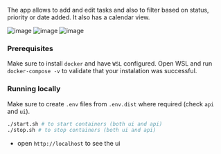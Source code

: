 The app allows to add and edit tasks and also to filter based on status, priority or date added. It also has a calendar view.



![image](https://github.com/user-attachments/assets/397b96bd-7788-4c9f-9a2d-30d16dcce6f2)
![image](https://github.com/user-attachments/assets/9b11c708-c1ee-4fee-8bef-f14fba7f2acb)
![image](https://github.com/user-attachments/assets/817c80a3-8fce-4187-90aa-50b11ae951d5)




### Prerequisites
Make sure to install `docker` and have `WSL` configured.
Open WSL and run `docker-compose -v` to validate that your instalation was successful.

### Running locally
Make sure to create `.env` files from `.env.dist` where required (check `api` and `ui`). 

```sh
./start.sh # to start containers (both ui and api)
./stop.sh # to stop containers (both ui and api)
```
- open `http://localhost` to see the ui
